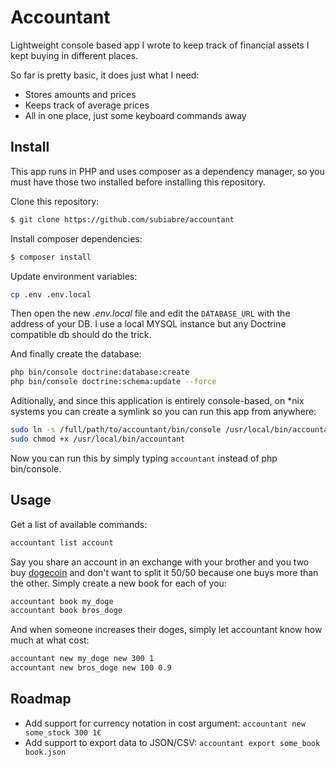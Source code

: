 # Accountant
Lightweight console based app I wrote to keep track of financial assets I kept buying in different places.

So far is pretty basic, it does just what I need:
* Stores amounts and prices
* Keeps track of average prices
* All in one place, just some keyboard commands away

## Install
This app runs in PHP and uses composer as a dependency manager, so you must have those two installed before installing this repository.

Clone this repository:
```bash
$ git clone https://github.com/subiabre/accountant
```

Install composer dependencies:
```bash
$ composer install
```

Update environment variables:
```bash
cp .env .env.local
```
Then open the new _.env.local_ file and edit the `DATABASE_URL` with the address of your DB. I use a local MYSQL instance but any Doctrine compatible db should do the trick.

And finally create the database:
```bash
php bin/console doctrine:database:create
php bin/console doctrine:schema:update --force
```

Aditionally, and since this application is entirely console-based, on *nix systems you can create a symlink so you can run this app from anywhere:
```bash
sudo ln -s /full/path/to/accountant/bin/console /usr/local/bin/accountant
sudo chmod +x /usr/local/bin/accountant
```
Now you can run this by simply typing `accountant` instead of php bin/console.

## Usage
Get a list of available commands:
```bash
accountant list account
```

Say you share an account in an exchange with your brother and you two buy [dogecoin](dogecoin.com) and don't want to split it 50/50 because one buys more than the other. Simply create a new book for each of you:

```bash
accountant book my_doge
accountant book bros_doge
```

And when someone increases their doges, simply let accountant know how much at what cost:
```bash
accountant new my_doge new 300 1
accountant new bros_doge new 100 0.9
```
## Roadmap
* Add support for currency notation in cost argument: `accountant new some_stock 300 1€`
* Add support to export data to JSON/CSV: `accountant export some_book book.json`